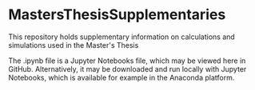 # MastersThesisSupplementaries
This repository holds supplementary information on calculations and simulations used in the Master's Thesis

The .ipynb file is a Jupyter Notebooks file, which may be viewed here in GitHub. Alternatively, it may be downloaded and run locally with Jupyter Notebooks, which is available for example in the Anaconda platform.
